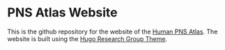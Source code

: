 # PNS Atlas Website

This is the github repository for the website of the [Human PNS Atlas](https://pns-atlas.mzhlab.com).
The website is built using the [Hugo Research Group Theme](https://github.com/HugoBlox/theme-research-group).
